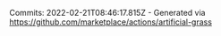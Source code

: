 Commits: 2022-02-21T08:46:17.815Z - Generated via https://github.com/marketplace/actions/artificial-grass
<br>
